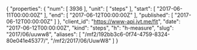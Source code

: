 {
  "properties": {
    "num": [
      3936
    ],
    "unit": [
      "steps"
    ],
    "start": [
      "2017-06-11T00:00:00Z"
    ],
    "end": [
      "2017-06-12T00:00:00Z"
    ],
    "published": [
      "2017-06-12T00:00:00Z"
    ]
  },
  "client_id": "https://www-api.jvt.me/fit",
  "date": "2017-06-12T00:00:00Z",
  "kind": "steps",
  "h": "h-measure",
  "slug": "2017/06/uuww8",
  "aliases": [
    "/mf2/192bb3c6-0f74-4759-8324-80e041e45377/",
    "/mf2/2017/06/UuwW8"
  ]
}
